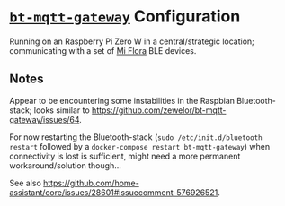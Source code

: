 # [`bt-mqtt-gateway`](https://github.com/zewelor/bt-mqtt-gateway) Configuration

Running on an Raspberry Pi Zero W in a central/strategic location; communicating
with a set of [Mi Flora](https://www.home-assistant.io/integrations/miflora/)
BLE devices.

## Notes

Appear to be encountering some instabilities in the Raspbian Bluetooth-stack;
looks similar to <https://github.com/zewelor/bt-mqtt-gateway/issues/64>.

For now restarting the Bluetooth-stack (`sudo /etc/init.d/bluetooth restart`
followed by a `docker-compose restart bt-mqtt-gateway`) when connectivity is
lost is sufficient, might need a more permanent workaround/solution though...

See also
<https://github.com/home-assistant/core/issues/28601#issuecomment-576926521>.
